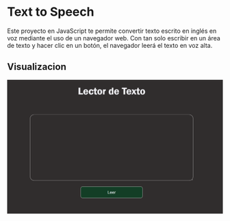 # Text to Speech

Este proyecto en JavaScript te permite convertir texto escrito en inglés en voz mediante el uso de un navegador web. Con tan solo escribir en un área de texto y hacer clic en un botón, el navegador leerá el texto en voz alta.

## Visualizacion

![captura](./resources/captura1.png)
